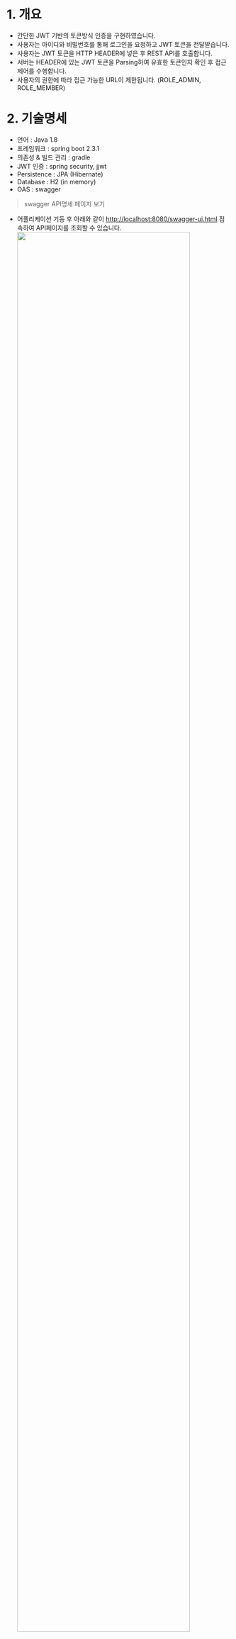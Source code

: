 # 1. 개요
- 간단한 JWT 기반의 토큰방식 인증을 구현하였습니다.
- 사용자는 아이디와 비밀번호를 통해 로그인을 요청하고 JWT 토큰을 전달받습니다.
- 사용자는 JWT 토큰을 HTTP HEADER에 넣은 후 REST API를 호출합니다.
- 서버는 HEADER에 있는 JWT 토큰을 Parsing하여 유효한 토큰인지 확인 후 접근제어를 수행합니다.
- 사용자의 권한에 따라 접근 가능한 URL이 제한됩니다. (ROLE_ADMIN, ROLE_MEMBER)


# 2. 기술명세
- 언어 : Java 1.8
- 프레임워크 : spring boot 2.3.1
- 의존성 & 빌드 관리 : gradle
- JWT 인증 : spring security, jjwt
- Persistence : JPA (Hibernate) 
- Database : H2 (in memory)
- OAS : swagger

> swagger API명세 페이지 보기
- 어플리케이션 기동 후 아래와 같이 [http://localhost:8080/swagger-ui.html](http://localhost:8080/swagger-ui.html) 접속하여 API페이지를 조회할 수 있습니다.
<img src="https://user-images.githubusercontent.com/61044774/91526280-35ea1980-e93e-11ea-9dc8-ed7792f53a37.jpg" width="90%"></img>


> H2 database 웹콘솔 보기
- H2 웹console 접속경로는 다음과 같습니다. [http://localhost:8080/h2-console/](http://localhost:8080/h2-console/) 
<img src="https://user-images.githubusercontent.com/61044774/85590819-b0b56080-b67f-11ea-8415-3eb50f5b82b8.jpg" width="90%"></img>

- Driver Class : org.h2.Driver
- JDBC URL : jdbc:h2:mem:testdb
- User Name : sa
- Password : [없음]


# 3. 실행

---

> Tips 
- **만약 lombok 관련 오류가 발생하면 아래의 url을 참조해 주세요**
[https://stackoverflow.com/questions/35842751/lombok-not-working-with-sts](https://stackoverflow.com/questions/35842751/lombok-not-working-with-sts)
[https://countryxide.tistory.com/16](https://countryxide.tistory.com/16)  
[https://planbsw.tistory.com/109](https://planbsw.tistory.com/109)

---

## 실행 하기

> 소스 main Application 실행하기 
- com.milkit.app.DemoApplication 을 IDE에서 run하여 바로 실행할 수 있습니다.
 <img src="https://user-images.githubusercontent.com/61044774/91526490-b1e46180-e93e-11ea-9c03-6385d281d944.jpg" width="90%"></img>


# 4. 처리과정

## 인증 요청
- http://localhost:8080/login URL로 POST로 인증정보를 전달합니다.
<img src="https://user-images.githubusercontent.com/61044774/93299272-c033e800-f82f-11ea-852d-9da348dfdf30.jpg" width="90%"></img>
  * 사용자 계정은 admin / test 혹은 test / test로 지정할 수 있습니다. (admin은 ROLE_ADMIN 권한, test는 ROLE_MEMBER 권한)
  * 사용자 계정은 POST Body에 다음과 같은 형식의 json 값을 설정합니다.
  ```javascript
  {
	"username" : "admin",
	"password" : "test"
  }
  ```
  * 사용자가 인증되었다면 서버는 Response body에 JWT Token 정보를 전달합니다. 
  ```javascript
  {
    "code": "0",
    "message": "성공했습니다",
    "value": {
      "accessToken": "eyJhbGciOiJIUzI1NiJ9.eyJ1c2VyTk0iOiLqtIDrpqzsnpAiLCJhdXRoUm9sZSI6IlJPTEVfQURNSU4iLCJuYW1lIjoiYWRtaW4iLCJleHAiOjE2MDAyMzQxMjgsImlhdCI6MTYwMDIzMjMyOH0.hYTzcG5nDhdVn4OVbrrH7ybSLwBxq1Fm2O9A60uk8Zw",
      "refreshToken": "eyJhbGciOiJIUzI1NiJ9.eyJ1c2VyTk0iOiLqtIDrpqzsnpAiLCJhdXRoUm9sZSI6IlJPTEVfQURNSU4iLCJuYW1lIjoiYWRtaW4iLCJleHAiOjE2MDE0NDE5MzAsImlhdCI6MTYwMDIzMjMzMH0.MZLH17FUuUqYzlZDQ2AZDcRnSvxT2QJJeLHhiwtJFDo",
      "tokenType": "bearer"
    }
  }
  ```
---

## 토큰 재발급
- http://localhost:8080/refresh URL로 토큰정보 재발급을 요청합니다.
<img src="https://user-images.githubusercontent.com/61044774/93299989-f6be3280-f830-11ea-9873-0cd627d18072.jpg" width="90%"></img>
  * 사용자는 인증요청에서 응답받은 JWT refresh Token 값을 Authorization Header에 입력합니다.
  * 사용자의 토큰이 유효한 것인지 확인되었다면 서버는 Response body에 JWT Token 정보를 전달합니다. 
  ```javascript
  {
    "code": "0",
    "message": "성공했습니다",
    "value": {
      "accessToken": "eyJhbGciOiJIUzI1NiJ9.eyJ1c2VyTk0iOiLqtIDrpqzsnpAiLCJhdXRoUm9sZSI6IlJPTEVfQURNSU4iLCJuYW1lIjoiYWRtaW4iLCJleHAiOjE2MDAyMzkxODcsImlhdCI6MTYwMDIzNzM4N30.vp16ZPTySBEUJd3PxQd9ng3hnMBmOVoWrZksnXbw_5o",
      "refreshToken": "eyJhbGciOiJIUzI1NiJ9.eyJ1c2VyTk0iOiLqtIDrpqzsnpAiLCJhdXRoUm9sZSI6IlJPTEVfQURNSU4iLCJuYW1lIjoiYWRtaW4iLCJleHAiOjE2MDE0NDY5ODcsImlhdCI6MTYwMDIzNzM4N30.6XqQb6INp3IU-0IwHALG5lsIfC5PeUehekbQsKU2stE",
      "tokenType": "bearer"
    }
  }
  ```
---

## API 호출
- http://localhost:8080/api/userinfo URL을 GET으로 호출하여 사용자 정보를 요청합니다.
<img src="https://user-images.githubusercontent.com/61044774/91528741-025dbe00-e943-11ea-81af-2e4ca5a1d261.jpg" width="90%"></img>
  * 사용자는 인증요청에서 응답받은 JWT Token 값을 Authorization Header에 입력합니다.
  * 서버는 API Request Header의 JWT Token을 확인하고 권한확인 및 접근제어를 수행합니다.


# 5. Spring Security 처리 과정
- Spring Security config에서 인증(JwtAuthenticationFilter)과 접근제어(JwtAuthorizationFilter)에 대한 필터를 등록합니다.
  ```java
  
    @Override
    protected void configure(HttpSecurity http) throws Exception{
        http
        	.httpBasic().disable() 
	        .csrf().disable()
	        .sessionManagement().sessionCreationPolicy(SessionCreationPolicy.STATELESS)
	        .and()
	        .authorizeRequests()
	        .antMatchers(HttpMethod.POST, "/login").permitAll()
	        .antMatchers("/api/greeting").hasAnyRole("MEMBER", "ADMIN")
	        .antMatchers("/api/userinfo/**").hasRole("ADMIN")
	        .anyRequest().authenticated()
	        .and()
	        .addFilterBefore(new JwtAuthorizationFilter(authenticationManager()), BasicAuthenticationFilter.class)
	        .addFilterBefore(new JwtAuthenticationFilter(authenticationManager()), UsernamePasswordAuthenticationFilter.class)
	        ;
        
    }
    
	@Bean
	public PasswordEncoder passwordEncoder() {
        return new BCryptPasswordEncoder();
    }
	
    @Bean
    public JwtAuthenticationProvider authenticationProvider() {
        return new JwtAuthenticationProvider(passwordEncoder());
    }
    
    @Override
    protected void configure(AuthenticationManagerBuilder auth) throws Exception {
    	auth.authenticationProvider(authenticationProvider());
    }
    
  ```
- JwtAuthenticationFilter에서 UsernamePasswordAuthenticationToken을 생성하여 AuthenticaionManager에게 전달합니다.
  ```java
  
    @Override
    public Authentication attemptAuthentication(HttpServletRequest request, HttpServletResponse response) throws AuthenticationException {
    	UsernamePasswordAuthenticationToken authenticationToken;
    	
		try {
			UserInfo credentials = new ObjectMapper().readValue(request.getInputStream(), UserInfo.class);
	        authenticationToken = new UsernamePasswordAuthenticationToken(
	                credentials.getUsername(),
	                credentials.getPassword(),
	                new ArrayList<>()
	        );
		} catch (IOException e) {
			e.printStackTrace();
			throw new AttemptAuthenticationException();
		}

        return this.getAuthenticationManager().authenticate(authenticationToken);
    }

  ``` 
- 인증을 위임받은 JwtAuthenticationProvider는 UserDetailsService를 통해 입력받은 아이디에 대한 사용자 정보를 DB에서 조회하여 인증을 수행합니다.
  ```java
  
    @Override
    public Authentication authenticate(Authentication authentication) throws AuthenticationException {
        UsernamePasswordAuthenticationToken token = (UsernamePasswordAuthenticationToken) authentication;
        
        String userID = (String) token.getPrincipal();
        String password = (String) token.getCredentials();
        UserDetails userDetails = (UserDetails) userDetailsService.loadUserByUsername(userID);

        if (!passwordEncoder.matches(password, userDetails.getPassword())) {
            throw new BadCredentialsException(userDetails.getUsername() + "Invalid password");
        }

        return new UsernamePasswordAuthenticationToken(userDetails, password, userDetails.getAuthorities());
    }

    @Override
    public boolean supports(Class<?> authentication) {
        return authentication.equals(UsernamePasswordAuthenticationToken.class);
    }
    
  ``` 
- JwtAuthenticationFilter는 전달받은 UsernameAuthenticationToken을 재정의된 successfulAuthentication 메서드로 전송하고, JWT 토큰을 생성하여 Response 의 헤더에 추가하여 반환합니다.
  ```java

    @Override
    protected void successfulAuthentication(HttpServletRequest request, HttpServletResponse response, FilterChain chain, Authentication authResult) throws IOException, ServletException {
    	UserInfo principal = (UserInfo) authResult.getPrincipal();
    	String token = jwtTokenProvider.createToken(principal);
        response.addHeader(AppCommon.getInstance().JWT_HEADER_STRING, AppCommon.getInstance().JWT_TOKEN_PREFIX + token);
    }
    
  ``` 
- JwtAuthorizationFilter에서 사용자가 API url을 요청 시 Request Header의 JWT Token을 확인하고 권한확인 및 접근제어를 수행합니다.
  ```java
  
	@Override
    protected void doFilterInternal(HttpServletRequest request, HttpServletResponse response, FilterChain chain) throws IOException, ServletException {
        String header = request.getHeader(AppCommon.getInstance().JWT_HEADER_STRING);

        if(header == null || !header.startsWith(AppCommon.getInstance().JWT_TOKEN_PREFIX)) {
            chain.doFilter(request, response);
            return;
        }

        Authentication authentication = getUsernamePasswordAuthentication(request);
        SecurityContextHolder.getContext().setAuthentication(authentication);

        chain.doFilter(request, response);
    }

    private Authentication getUsernamePasswordAuthentication(HttpServletRequest request) {
    	Authentication authentication = null;
        String token = request.getHeader(AppCommon.getInstance().JWT_HEADER_STRING);
        if(token != null) {
        	Claims claims = jwtTokenProvider.getClaims(token.replace(AppCommon.getInstance().JWT_TOKEN_PREFIX, ""));
        	
            if(claims != null) {
            	authentication = new UsernamePasswordAuthenticationToken(claims.get("name"), null, UserInfo.getAuthorities((String)claims.get("authRole")));
            }
        }
        
        return authentication;
    }

  ``` 



